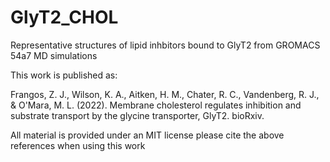 # GlyT2_CHOL

Representative structures of lipid inhbitors bound to GlyT2 from GROMACS 54a7 MD simulations 

This work is published as:

Frangos, Z. J., Wilson, K. A., Aitken, H. M., Chater, R. C., Vandenberg, R. J., & O'Mara, M. L. (2022). Membrane cholesterol regulates inhibition and substrate transport by the glycine transporter, GlyT2. bioRxiv.

All material is provided under an MIT license please cite the above references when using this work
